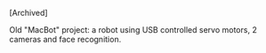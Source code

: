 [Archived]

Old "MacBot" project: a robot using USB controlled servo motors, 2 cameras and face recognition.


